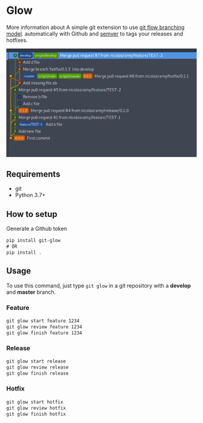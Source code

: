# Glow
More information about 
A simple git extension to use [git flow branching model](http://nvie.com/posts/a-successful-git-branching-model/). automatically with Github 
and [semver](https://semver.org/) to tags your releases and hotfixes.

![Screenshot](./images/screenshot-20210211-141619.png)

## Requirements

- git
- Python 3.7+

## How to setup

Generate a Github token

```shell
pip install git-glow
# OR
pip install .
```

## Usage

To use this command, just type ```git glow``` in a git repository
with a **develop** and **master** branch.

### Feature

```shell
git glow start feature 1234
git glow review feature 1234
git glow finish feature 1234
```

### Release

```shell
git glow start release
git glow review release
git glow finish release
```

### Hotfix

```shell
git glow start hotfix
git glow review hotfix
git glow finish hotfix
```

